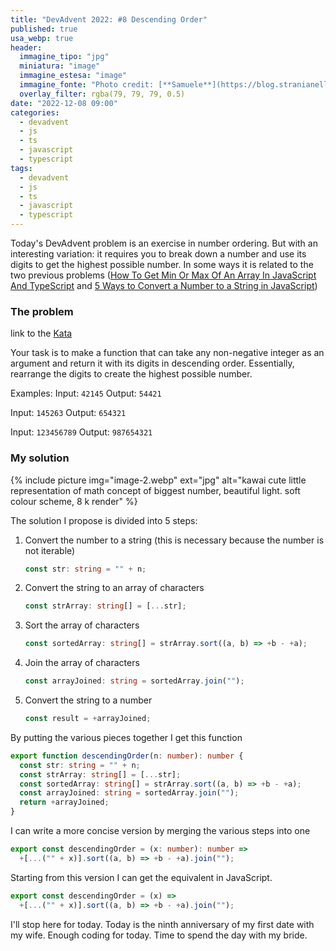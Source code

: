 ```yaml
---
title: "DevAdvent 2022: #8 Descending Order"
published: true
usa_webp: true
header:
  immagine_tipo: "jpg"
  miniatura: "image"
  immagine_estesa: "image"
  immagine_fonte: "Photo credit: [**Samuele**](https://blog.stranianelli.com/)"
  overlay_filter: rgba(79, 79, 79, 0.5)
date: "2022-12-08 09:00"
categories:
  - devadvent
  - js
  - ts
  - javascript
  - typescript
tags:
  - devadvent
  - js
  - ts
  - javascript
  - typescript
---
```


Today's DevAdvent problem is an exercise in number ordering. But with an interesting variation: it requires you to break down a number and use its digits to get the highest possible number. In some ways it is related to the two previous problems ([How To Get Min Or Max Of An Array In JavaScript And TypeScript](https://medium.com/@el3um4s/how-to-get-min-or-max-of-an-array-in-javascript-and-typescript-ed1087c080cf) and [5 Ways to Convert a Number to a String in JavaScript](https://medium.com/@el3um4s/5-ways-to-convert-a-number-to-a-string-in-javascript-8335c233357f))

### The problem

link to the [Kata](https://www.codewars.com/kata/5467e4d82edf8bbf40000155)

Your task is to make a function that can take any non-negative integer as an argument and return it with its digits in descending order. Essentially, rearrange the digits to create the highest possible number.

Examples:
Input: `42145` Output: `54421`

Input: `145263` Output: `654321`

Input: `123456789` Output: `987654321`

### My solution

{% include picture img="image-2.webp" ext="jpg" alt="kawai cute little representation of math concept of biggest number, beautiful light. soft colour scheme, 8 k render" %}

The solution I propose is divided into 5 steps:

1. Convert the number to a string (this is necessary because the number is not iterable)
   ```ts
   const str: string = "" + n;
   ```
2. Convert the string to an array of characters
   ```ts
   const strArray: string[] = [...str];
   ```
3. Sort the array of characters
   ```ts
   const sortedArray: string[] = strArray.sort((a, b) => +b - +a);
   ```
4. Join the array of characters
   ```ts
   const arrayJoined: string = sortedArray.join("");
   ```
5. Convert the string to a number
   ```ts
   const result = +arrayJoined;
   ```

By putting the various pieces together I get this function

```ts
export function descendingOrder(n: number): number {
  const str: string = "" + n;
  const strArray: string[] = [...str];
  const sortedArray: string[] = strArray.sort((a, b) => +b - +a);
  const arrayJoined: string = sortedArray.join("");
  return +arrayJoined;
}
```

I can write a more concise version by merging the various steps into one

```ts
export const descendingOrder = (x: number): number =>
  +[...("" + x)].sort((a, b) => +b - +a).join("");
```

Starting from this version I can get the equivalent in JavaScript.

```js
export const descendingOrder = (x) =>
  +[...("" + x)].sort((a, b) => +b - +a).join("");
```

I'll stop here for today. Today is the ninth anniversary of my first date with my wife. Enough coding for today. Time to spend the day with my bride.
